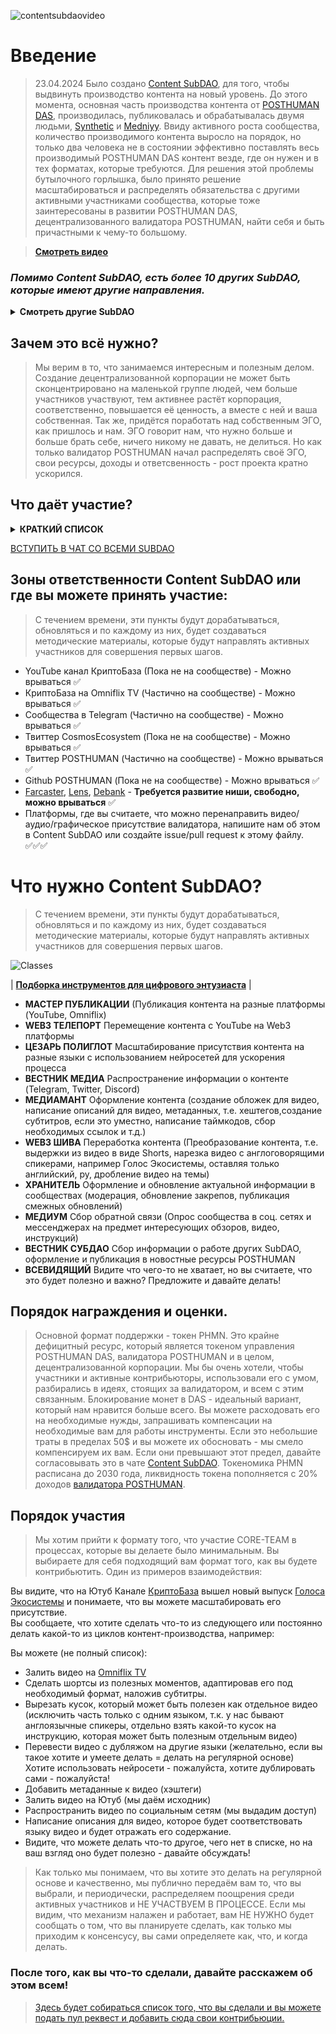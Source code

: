 ![contentsubdaovideo](https://github.com/Validator-POSTHUMAN/Content-SubDAO/assets/92199696/7a69d19a-baa3-41b5-be43-076723186fd3)

# Введение
>23.04.2024 Было создано [Content SubDAO](https://daodao.zone/dao/juno1ujl7hlglktdll3g8d3sttw83vw969ncwl3npzfaj7qplgzhhu92qdfdte4), для того, чтобы выдвинуть производство контента на новый уровень. До этого момента, основная часть производства контента от [POSTHUMAN DAS](https://daodao.zone/dao/juno1h5ex5dn62arjwvwkh88r475dap8qppmmec4sgxzmtdn5tnmke3lqwpplgg/treasury), производилась, публиковалась и обрабатывалась двумя людьми, [Synthetic](https://github.com/SyntheticV) и [Medniyy](https://github.com/Medniyy). Ввиду активного роста сообщества, количество производимого контента выросло на порядок, но только два человека не в состоянии эффективно поставлять весь производимый POSTHUMAN DAS контент везде, где он нужен и в тех форматах, которые требуются. Для решения этой проблемы бутылочного горлышка, было принято решение масштабироваться и распределять обязательства с другими активными участниками сообщества, которые тоже заинтересованы в развитии POSTHUMAN DAS, децентрализованного валидатора POSTHUMAN, найти себя и быть причастными к чему-то большому. <br/> 

> [**Смотреть видео**]( https://omniflix.tv/iv/66643035f28ee55e695b4e0c)

### **_Помимо Content SubDAO, есть более 10 других SubDAO, которые имеют другие направления._** <br/>
**<details><summary>Смотреть другие SubDAO</summary>**

![Скриншот 07-06-2024 112458](https://github.com/Validator-POSTHUMAN/Content-SubDAO/assets/92199696/6359047f-1b4c-4af8-8be3-86bacbd4b352)
![image](https://github.com/Validator-POSTHUMAN/Content-SubDAO/assets/92199696/2ebeef2a-8e77-4d48-9f3e-cd37d67b4f08)
</details>

## Зачем это всё нужно? 

> Мы верим в то, что занимаемся интересным и полезным делом. Создание децентрализованной корпорации не может быть сконцентрировано на маленькой группе людей, чем больше участников участвуют, тем активнее растёт корпорация, соответственно, повышается её ценность, а вместе с ней и ваша собственная. Так же, придётся поработать над собственным ЭГО, как пришлось и нам. ЭГО говорит нам, что нужно больше и больше брать себе, ничего никому не давать, не делиться. Но как только валидатор POSTHUMAN начал распределять своё ЭГО, свои ресурсы, доходы и ответсвенность - рост проекта кратно ускорился. 

## Что даёт участие? 

**<details><summary>КРАТКИЙ СПИСОК</summary>**

> Каждый человек, выбирает всегда сам для себя. Чем он хочет заниматься, кем хочет быть. Если вы не выбираете, то это явный повод задуматься. Вот краткий список (совсем не полный, что вы можете получить от участия в различных SubDAO:

### Право на самоопределение. 

Никто не говорит вам кем быть. Если вам по душе заниматься творчеством - занимайтесь творчеством. Если вас впечатляют финансы - занимайтесь финансами. Если вы ищите себя - пробуйте разное, пока не найдёте то, что вам по душе. 

### Отсутствие осуждения.

Мы не делим людей на категории и группы, не вешаем на них ярлыки. Люди в интернете, земляне, для чего враждовать, если мы можем дружить?

### Дружелюбное и опытное сообщество.

В наших сообществах, мы культивируем культуру и уважение к другим участникам наших сообществ. Если вы только начинаете свой путь, мы вас поддержим и направим. Мы не будем делать всё за вас, но мы готовы делиться знанием и опытом. 

### Получение новых навыков и улучшение имеющихся. 

Создавая ценность - вы учитесь. Я всегда воспринимаю все свои действия как оплачиваемую стажировку, или курсы повышения квалификации, или же, как прокачку собственного персонажа. Хорошо обработали видео - повысили навыки Монтажёра. Хорошо сделали инфографику - повысили навыки Дизайнера. Хорошо перевели текст - повысили навыки Полиглота и т.д. 

### Вознаграждение. 

У POSTHUMAN DAS существуют ресурсы. Они находятся в его трежери. Эти ресурсы вернутся сторицей, если их распределять и поддерживать тех, кто поддерживает тебя. Мы всегда поддерживаем активных участников сообщества, которые приносят пользу POSTHUMAN DAS и валидатору POSTHUMAN. 
</details>

[ВСТУПИТЬ В ЧАТ СО ВСЕМИ SUBDAO](https://t.me/+yC2Ju8HFPqMxNzEy)

## Зоны ответственности Content SubDAO или где вы можете принять участие:

> С течением времени, эти пункты будут дорабатываться, обновляться и по каждому из них, будет создаваться методические материалы, которые будут направлять активных участников для совершения первых шагов. 

- YouTube канал КриптоБаза (Пока не на сообществе) - Можно врываться ✅
- КриптоБаза на Omniflix TV (Частично на сообществе) - Можно врываться ✅ 
- Сообщества в Telegram (Частично на сообществе) - Можно врываться ✅
- Твиттер CosmosEcosystem (Пока не на сообществе) - Можно врываться ✅
- Твиттер POSTHUMAN (Частично на сообществе) - Можно врываться ✅
- Github POSTHUMAN (Пока не на сообществе) - Можно врываться ✅
- [Farcaster](https://www.farcaster.xyz/), [Lens](https://www.lens.xyz/), [Debank](https://debank.com) - **Требуется развитие ниши, свободно, можно врываться** ✅
- Платформы, где вы считаете, что можно перенаправить видео/аудио/графическое присутствие валидатора, напишите нам об этом в Content SubDAO или создайте issue/pull request к этому файлу. ✅✅✅

# Что нужно Content SubDAO? 

> С течением времени, эти пункты будут дорабатываться, обновляться и по каждому из них, будет создаваться методические материалы, которые будут направлять активных участников для совершения первых шагов. 

![Classes](https://github.com/Validator-POSTHUMAN/Content-SubDAO/assets/92199696/689e833d-df31-409c-80c7-e138d8f264a5)

| [**Подборка инструментов для цифрового энтузиаста**](https://github.com/Validator-POSTHUMAN/Content-SubDAO/blob/main/%D0%A0%D0%B5%D0%BA%D0%BE%D0%BC%D0%B5%D0%BD%D0%B4%D0%B0%D1%86%D0%B8%D0%B8%20%D0%BF%D0%BE%20%D1%81%D0%BE%D1%84%D1%82%D1%83.md)
|
- **МАСТЕР ПУБЛИКАЦИИ** (Публикация контента на разные платформы (YouTube, Omniflix)
- **WEB3 ТЕЛЕПОРТ** Перемещение контента с YouTube на Web3 платформы
- **ЦЕЗАРЬ ПОЛИГЛОТ** Масштабирование присутствия контента на разные языки с использованием нейросетей для ускорения процесса
- **ВЕСТНИК МЕДИА** Распространение информации о контенте (Telegram, Twitter, Discord)
- **МЕДИАМАНТ** Оформление контента (создание обложек для видео, написание описаний для видео, метаданных, т.е. хештегов,создание субтитров, если это уместно, написание таймкодов, сбор необходимых ссылок и т.д.)
- **WEB3 ШИВА** Переработка контента (Преобразование контента, т.е. выдержки из видео в виде Shorts, нарезка видео с англоговорящими спикерами, например Голос Экосистемы, оставляя только английский, ру, дробление видео на темы)
- **ХРАНИТЕЛЬ** Оформление и обновление актуальной информации в сообществах (модерация, обновление закрепов, публикация смежных обновлений) 
- **МЕДИУМ** Сбор обратной связи (Опрос сообщества в соц. сетях и мессенджерах на предмет интересующих обзоров, видео, инструкций)
- **ВЕСТНИК СУБДАО** Сбор информации о работе других SubDAO, оформление и публикация в новостные ресурсы POSTHUMAN
- **ВСЕВИДЯЩИЙ** Видите что чего-то не хватает, но вы считаете, что это будет полезно и важно? Предложите и давайте делать!

## Порядок награждения и оценки. 

> Основной формат поддержки - токен PHMN. Это крайне дефицитный ресурс, который является токеном управления POSTHUMAN DAS, валидатора POSTHUMAN и в целом, децентрализованной корпорации. Мы бы очень хотели, чтобы участники и активные контрибьюторы, использовали его с умом, разбирались в идеях, стоящих за валидатором, и всем с этим связанным. Блокирование монет в DAS - идеальный вариант, который нам нравится больше всего. Вы можете расходовать его на необходимые нужды, запрашивать компенсации на необходимые вам для работы инструменты. Если это небольшие траты в пределах 50$ и вы можете их обосновать - мы смело компенсируем их вам. Если они превышают этот предел, давайте согласовывать это в чате [Content SubDAO](https://t.me/+yC2Ju8HFPqMxNzEy). Токеномика PHMN расписана до 2030 года, ликвидность токена пополняется с 20% доходов [валидатора POSTHUMAN](https://posthuman.digital/).

## Порядок участия

> Мы хотим прийти к формату того, что участие CORE-TEAM в процессах, которые вы делаете было минимальным. Вы выбираете для себя подходящий вам формат того, как вы будете контрибьютить. Один из примеров взаимодействия:

Вы видите, что на Ютуб Канале [КриптоБаза](https://www.youtube.com/channel/UCT8g3Ki-EO0UHhP2DFPXi2A) вышел новый выпуск [Голоса Экосистемы](https://www.youtube.com/watch?v=JZ5Flip26ao) и понимаете, что вы можете масштабировать его присутствие. <br/> Вы сообщаете, что хотите сделать что-то из следующего или постоянно делать какой-то из циклов контент-производства, например:

Вы можете (не полный список): 
- Залить видео на [Omniflix TV](https://omniflix.tv/) 
- Сделать шортсы из полезных моментов, адаптировав его под необходимый формат, наложив субтитры.
- Вырезать кусок, который может быть полезен как отдельное видео (исключить часть только с одним языком, т.к. у нас бывают англоязычные спикеры, отдельно взять какой-то кусок на инструкцию, которая может быть полезным отдельным видео)
- Перевести видео с дубляжом на другие языки (желательно, если вы такое хотите и умеете делать = делать на регулярной основе) Хотите использовать нейросети - пожалуйста, хотите дублировать сами - пожалуйста! 
- Добавить метаданные к видео (хэштеги)
- Залить видео на Ютуб (мы даём исходник)
- Распространить видео по социальным сетям (мы выдадим доступ)
- Написание описания для видео, которое будет соответствовать языку видео и будет отражать его содержание.
- Видите, что можете делать что-то другое, чего нет в списке, но на ваш взгляд оно будет полезно - давайте обсуждать! 

> Как только мы понимаем, что вы хотите это делать на регулярной основе и качественно, мы публично передаём вам то, что вы выбрали, и периодически, распределяем поощрения среди активных участников и НЕ УЧАСТВУЕМ В ПРОЦЕССЕ. Если мы видим, что механизм налажен и работает, вам НЕ НУЖНО будет сообщать о том, что вы планируете сделать, как только мы приходим к консенсусу, вы сами определяете как, что, и когда делать.

### **После того, как вы что-то сделали, давайте расскажем об этом всем!**<br/>
> [Здесь будет собираться список того, что вы сделали и вы можете подать пул реквест и добавить сюда свои контрибьюции.](https://github.com/Validator-POSTHUMAN/Content-SubDAO/blob/main/Community%20contributions.md)
